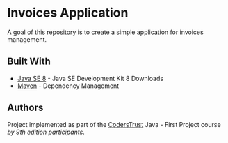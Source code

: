 # Invoices Application

A goal of this repository is to create a simple application for invoices management.

## Built With

* [Java SE 8](https://www.oracle.com/technetwork/java/javase/downloads/jdk8-downloads-2133151.html) - Java SE Development Kit 8 Downloads
* [Maven](https://maven.apache.org/) - Dependency Management

## Authors

Project implemented as part of the [CodersTrust](https://coderstrust.pl/) Java - First Project course *by 9th edition participants*.
